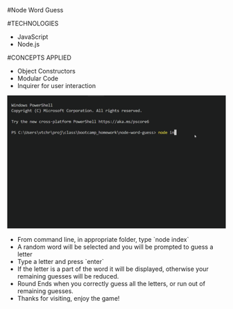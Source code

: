 #Node Word Guess

#TECHNOLOGIES
<ul>
    <li>JavaScript</li>
    <li>Node.js</li>    
</ul>

#CONCEPTS APPLIED
<ul>
    <li>Object Constructors</li>
    <li>Modular Code</li>
    <li>Inquirer for user interaction</li>    
</ul>


![](assets/images/demo.gif)
<ul>
    <li>From command line, in appropriate folder, type `node index`</li>
    <li>A random word will be selected and you will be prompted to guess a letter</li>
    <li>Type a letter and press `enter` </li>
    <li>If the letter is a part of the word it will be displayed, otherwise your remaining guesses will be reduced. </li>
    <li>Round Ends when you correctly guess all the letters, or run out of remaining guesses.</li>
    <li>Thanks for visiting, enjoy the game!</li>
</ul>